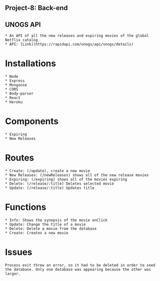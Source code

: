 ## **Project-8: Back-end**
[Heroku Link]: (https://project8-backend.herokuapp.com/)

## UNOGS API

    * An API of all the new releases and expiring movies of the global Netflix catalog
    * API: [Link](https://rapidapi.com/unogs/api/unogs/details)

# Installations

    * Node
    * Express
    * Mongoose
    * CORS
    * Body-parser
    * React
    * Heroku

# Components

    * Expiring
    * New Releases

# Routes

    * Create: (/update), create a new movie
    * New Releases: (/newReleases) shows all of the new release movies
    * Expiring: (/expiring) shows all of the movies expiring
    * Delete: (/release/:title) Deletes selected movie
    * Update: (/release/:title) Updates title

# Functions

    * Info: Shows the synopsis of the movie onClick
    * Update: Change the title of a movie
    * Delete: Delete a movie from the database
    * Create: Creates a new movie
    
# Issues

    Process exit threw an error, so it had to be deleted in order to seed the database. Only one database was appearing because the other was larger.
